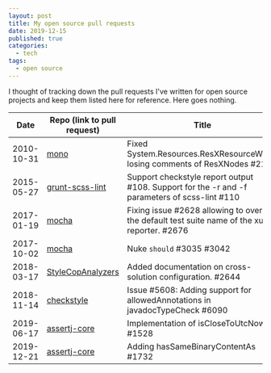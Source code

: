 ```yaml
---
layout: post
title: My open source pull requests
date: 2019-12-15
published: true
categories:
  - tech
tags:
  - open source
---
```


I thought of tracking down the pull requests I've written for open source
projects and keep them listed here for reference. Here goes nothing.

| Date       | Repo (link to pull request)                                                         | Title                                                                                            |
| ---------- | ----------------------------------------------------------------------------------- | ------------------------------------------------------------------------------------------------ |
| 2010-10-31 | [mono](https://github.com/mono/mono/pull/21)                                        | Fixed System.Resources.ResXResourceWriter losing comments of ResXNodes #21                       |
| 2015-05-27 | [grunt-scss-lint](https://github.com/ahmednuaman/grunt-scss-lint/pull/110)          | Support checkstyle report output #108. Support for the -r and -f parameters of scss-lint #110    |
| 2017-01-19 | [mocha](https://github.com/mochajs/mocha/pull/2676)                                 | Fixing issue #2628 allowing to override the default test suite name of the xunit reporter. #2676 |
| 2017-10-02 | [mocha](https://github.com/mochajs/mocha/pull/3042)                                 | Nuke `should` #3035 #3042                                                                        |
| 2018-03-17 | [StyleCopAnalyzers](https://github.com/DotNetAnalyzers/StyleCopAnalyzers/pull/2644) | Added documentation on cross-solution configuration. #2644                                       |
| 2018-11-14 | [checkstyle](https://github.com/checkstyle/checkstyle/pull/6090)                    | Issue #5608: Adding support for allowedAnnotations in javadocTypeCheck #6090                     |
| 2019-06-17 | [assertj-core](https://github.com/joel-costigliola/assertj-core/pull/1528)          | Implementation of isCloseToUtcNow #1528                                                          |
| 2019-12-21 | [assertj-core](https://github.com/joel-costigliola/assertj-core/pull/1732)          | Adding hasSameBinaryContentAs #1732                                                              |
